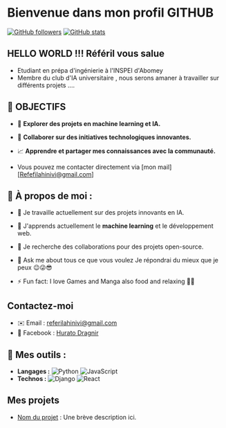 # Bienvenue dans mon profil GITHUB


[![GitHub followers](https://img.shields.io/github/followers/Hurato?label=Suiveurs&style=social)](https://github.com/Hurato)
[![GitHub stats](https://github-readme-stats.vercel.app/api?username=Hurato&show_icons=true&theme=radical)](https://github.com/Hurato)

## HELLO WORLD !!! Référil vous salue 

- Etudiant en prépa d'ingénierie à l'INSPEI d'Abomey
- Membre du club d'IA universitaire , nous serons amaner à travailler sur différents projets ....

## 🎯 OBJECTIFS 

- 🚀 **Explorer des projets en machine learning et IA.**
- 🤝 **Collaborer sur des initiatives technologiques innovantes.**
- 📈 **Apprendre et partager mes connaissances avec la communauté.**

- Vous pouvez me contacter directement via [mon mail][[Refefilahinivi@gmail.com](mailto:refefilahinivi@gmail.com)]

## 🌟 À propos de moi :

- 🔭 Je travaille actuellement sur des projets innovants en IA.
- 🌱 J'apprends actuellement le **machine learning** et le développement web.
- 👯 Je recherche des collaborations pour des projets open-source.

- 💬 Ask me about tous ce que vous voulez 
Je répondrai du mieux que je peux 😉😜😎
- ⚡ Fun fact: I love Games and Manga also food and relaxing 🤧😇

## Contactez-moi

- ✉️ Email : [referilahinivi@gmail.com](mailto:referilahinivi@gmail.com)
- 💬 Facebook : [Hurato Dragnir](https://facebook.com/Hurato.Dragnir)



## 💼 Mes outils :
- **Langages :** ![Python](https://img.shields.io/badge/-Python-3776AB?logo=python&logoColor=white) ![JavaScript](https://img.shields.io/badge/-JavaScript-F7DF1E?logo=javascript&logoColor=black)
- **Technos :** ![Django](https://img.shields.io/badge/-Django-092E20?logo=django) ![React](https://img.shields.io/badge/-React-61DAFB?logo=react)

## Mes projets
- [Nom du projet](lien_vers_le_projet) : Une brève description ici.

